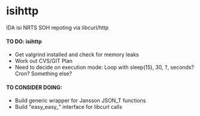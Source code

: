 # isihttp
IDA isi NRTS SOH repoting via libcurl/http

#### TO DO: isihttp

* Get valgrind installed and check for memory leaks
* Work out CVS/GIT Plan
* Need to decide on execution mode: Loop with sleep(15), 30, ?, seconds? Cron? Something else?

#### TO CONSIDER DOING:

* Build generic wrapper for Jansson JSON_T functions
* Build "easy_easy_" interface for libcurl calls
